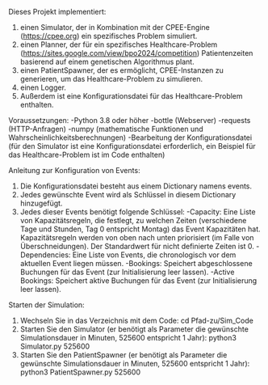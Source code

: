 Dieses Projekt implementiert:

1. einen Simulator, der in Kombination mit der CPEE-Engine (https://cpee.org) ein spezifisches Problem simuliert.
2. einen Planner, der für ein spezifisches Healthcare-Problem (https://sites.google.com/view/bpo2024/competition) Patientenzeiten basierend auf einem genetischen Algorithmus plant.
3. einen PatientSpawner, der es ermöglicht, CPEE-Instanzen zu generieren, um das Healthcare-Problem zu simulieren.
4. einen Logger.
5. Außerdem ist eine Konfigurationsdatei für das Healthcare-Problem enthalten.

Voraussetzungen:
-Python 3.8 oder höher
-bottle (Webserver)
-requests (HTTP-Anfragen)
-numpy (mathematische Funktionen und Wahrscheinlichkeitsberechnungen)
-Bearbeitung der Konfigurationsdatei (für den Simulator ist eine Konfigurationsdatei erforderlich, ein Beispiel für das Healthcare-Problem ist im Code enthalten)

Anleitung zur Konfiguration von Events:

1. Die Konfigurationsdatei besteht aus einem Dictionary namens events.
2. Jedes gewünschte Event wird als Schlüssel in diesem Dictionary hinzugefügt.
3. Jedes dieser Events benötigt folgende Schlüssel:
   -Capacity: Eine Liste von Kapazitätsregeln, die festlegt, zu welchen Zeiten (verschiedene Tage und Stunden, Tag 0 entspricht Montag) das Event Kapazitäten hat. Kapazitätsregeln werden von oben nach unten priorisiert (im Falle von Überschneidungen). Der Standardwert für nicht definierte Zeiten ist 0.
   -Dependencies: Eine Liste von Events, die chronologisch vor dem aktuellen Event liegen müssen.
   -Bookings: Speichert abgeschlossene Buchungen für das Event (zur Initialisierung leer lassen).
   -Active Bookings: Speichert aktive Buchungen für das Event (zur Initialisierung leer lassen).

Starten der Simulation:

1. Wechseln Sie in das Verzeichnis mit dem Code:
   cd Pfad-zu/Sim_Code
2. Starten Sie den Simulator (er benötigt als Parameter die gewünschte Simulationsdauer in Minuten, 525600 entspricht 1 Jahr):
   python3 Simulator.py 525600
3. Starten Sie den PatientSpawner (er benötigt als Parameter die gewünschte Simulationsdauer in Minuten, 525600 entspricht 1 Jahr):
   python3 PatientSpawner.py 525600
